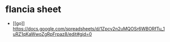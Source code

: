 # flancia sheet

- [[go]] https://docs.google.com/spreadsheets/d/1Zpcy2n2uMQOSr6WBORfTu_1uRZ1qKaWwoZgRpFrpaz8/edit#gid=0

